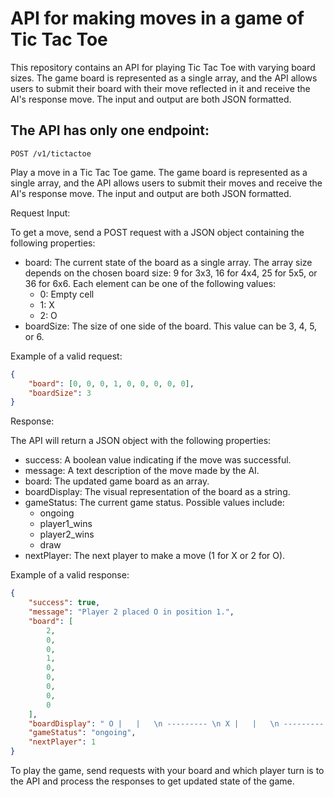 # API for making moves in a game of Tic Tac Toe
This repository contains an API for playing Tic Tac Toe with varying board sizes. The game board is represented as a single array, and the API allows users to submit their board with their move reflected in it and receive the AI's response move. The input and output are both JSON formatted.

## The API has only one endpoint:
`POST /v1/tictactoe`

Play a move in a Tic Tac Toe game. The game board is represented as a single array, and the API allows users to submit their moves and receive the AI's response move. The input and output are both JSON formatted.

Request Input:

To get a move, send a POST request with a JSON object containing the following properties:

- board: The current state of the board as a single array. The array size depends on the chosen board size: 9 for 3x3, 16 for 4x4, 25 for 5x5, or 36 for 6x6. Each element can be one of the following values:
  - 0: Empty cell
  - 1: X
  - 2: O
- boardSize: The size of one side of the board. This value can be 3, 4, 5, or 6.

Example of a valid request:
```json
{
    "board": [0, 0, 0, 1, 0, 0, 0, 0, 0],
    "boardSize": 3
}
```
Response:

The API will return a JSON object with the following properties:

- success: A boolean value indicating if the move was successful.
- message: A text description of the move made by the AI.
- board: The updated game board as an array.
- boardDisplay: The visual representation of the board as a string.
- gameStatus: The current game status. Possible values include:
  - ongoing
  - player1_wins
  - player2_wins
  - draw
- nextPlayer: The next player to make a move (1 for X or 2 for O).

Example of a valid response:
```json
{
    "success": true,
    "message": "Player 2 placed O in position 1.",
    "board": [
        2,
        0,
        0,
        1,
        0,
        0,
        0,
        0,
        0
    ],
    "boardDisplay": " O |   |   \n --------- \n X |   |   \n --------- \n   |   |   ",
    "gameStatus": "ongoing",
    "nextPlayer": 1
}
```
To play the game, send requests with your board and which player turn is to the API and process the responses to get updated state of the game.
